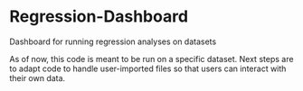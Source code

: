 # Regression-Dashboard
Dashboard for running regression analyses on datasets

As of now, this code is meant to be run on a specific dataset. Next steps are to adapt code to handle user-imported files so that users can interact with their own data.
